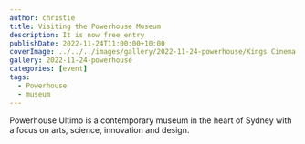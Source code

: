 ```yaml
---
author: christie
title: Visiting the Powerhouse Museum
description: It is now free entry
publishDate: 2022-11-24T11:00:00+10:00
coverImage: ../../../images/gallery/2022-11-24-powerhouse/Kings Cinema.jpeg
gallery: 2022-11-24-powerhouse
categories: [event]
tags:
  - Powerhouse
  - museum
---
```


Powerhouse Ultimo is a contemporary museum in the heart of Sydney with a focus on arts, science, innovation and design.
